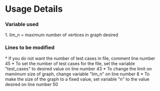 <h1>Usage Details</h1>

<h3>Variable used</h3>
1. lim_n 		= 		maximum number of vertices in graph desired

<h3>Lines to be modified</h3>
* If you do not want the number of test cases in file, comment line number 45
* To set the number of test cases for the file, set the variable "test_cases" to desired value on line number 43
* To change the limit on mamimum size of graph, change variable "lim_n" on line number 8
* To make the size of the graph to a fixed value, set variable "n" to the value desired on line number 50

